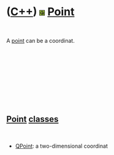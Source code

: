 



 

 

 

 

 

([C++](Cpp.md)) ![Qt](PicQt.png) [Point](CppPoint.md)
=======================================================

 

A [point](CppPoint.md) can be a coordinat.

 

 

 

 

 

[Point](CppPoint.md) [classes](CppClass.md)
---------------------------------------------

 

-   [QPoint](CppQPoint.md): a two-dimensional coordinat

 

 

 

 

 





 



